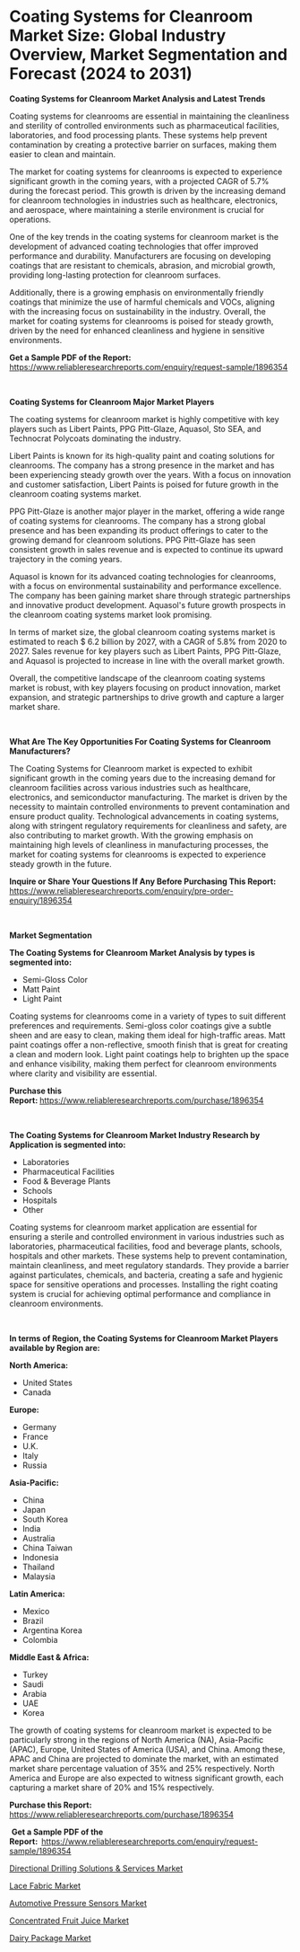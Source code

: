 <p><h1>Coating Systems for Cleanroom Market Size: Global Industry Overview, Market Segmentation and Forecast (2024 to 2031)</h1></p><p><strong>Coating Systems for Cleanroom Market Analysis and Latest Trends</strong></p>
<p><p>Coating systems for cleanrooms are essential in maintaining the cleanliness and sterility of controlled environments such as pharmaceutical facilities, laboratories, and food processing plants. These systems help prevent contamination by creating a protective barrier on surfaces, making them easier to clean and maintain.</p><p>The market for coating systems for cleanrooms is expected to experience significant growth in the coming years, with a projected CAGR of 5.7% during the forecast period. This growth is driven by the increasing demand for cleanroom technologies in industries such as healthcare, electronics, and aerospace, where maintaining a sterile environment is crucial for operations.</p><p>One of the key trends in the coating systems for cleanroom market is the development of advanced coating technologies that offer improved performance and durability. Manufacturers are focusing on developing coatings that are resistant to chemicals, abrasion, and microbial growth, providing long-lasting protection for cleanroom surfaces.</p><p>Additionally, there is a growing emphasis on environmentally friendly coatings that minimize the use of harmful chemicals and VOCs, aligning with the increasing focus on sustainability in the industry. Overall, the market for coating systems for cleanrooms is poised for steady growth, driven by the need for enhanced cleanliness and hygiene in sensitive environments.</p></p>
<p><strong>Get a Sample PDF of the Report:&nbsp;</strong> <a href="https://www.reliableresearchreports.com/enquiry/request-sample/1896354">https://www.reliableresearchreports.com/enquiry/request-sample/1896354</a></p>
<p>&nbsp;</p>
<p><strong>Coating Systems for Cleanroom Major Market Players</strong></p>
<p><p>The coating systems for cleanroom market is highly competitive with key players such as Libert Paints, PPG Pitt-Glaze, Aquasol, Sto SEA, and Technocrat Polycoats dominating the industry.</p><p>Libert Paints is known for its high-quality paint and coating solutions for cleanrooms. The company has a strong presence in the market and has been experiencing steady growth over the years. With a focus on innovation and customer satisfaction, Libert Paints is poised for future growth in the cleanroom coating systems market.</p><p>PPG Pitt-Glaze is another major player in the market, offering a wide range of coating systems for cleanrooms. The company has a strong global presence and has been expanding its product offerings to cater to the growing demand for cleanroom solutions. PPG Pitt-Glaze has seen consistent growth in sales revenue and is expected to continue its upward trajectory in the coming years.</p><p>Aquasol is known for its advanced coating technologies for cleanrooms, with a focus on environmental sustainability and performance excellence. The company has been gaining market share through strategic partnerships and innovative product development. Aquasol's future growth prospects in the cleanroom coating systems market look promising.</p><p>In terms of market size, the global cleanroom coating systems market is estimated to reach $ 6.2 billion by 2027, with a CAGR of 5.8% from 2020 to 2027. Sales revenue for key players such as Libert Paints, PPG Pitt-Glaze, and Aquasol is projected to increase in line with the overall market growth.</p><p>Overall, the competitive landscape of the cleanroom coating systems market is robust, with key players focusing on product innovation, market expansion, and strategic partnerships to drive growth and capture a larger market share.</p></p>
<p>&nbsp;</p>
<p><strong>What Are The Key Opportunities For Coating Systems for Cleanroom Manufacturers?</strong></p>
<p><p>The Coating Systems for Cleanroom market is expected to exhibit significant growth in the coming years due to the increasing demand for cleanroom facilities across various industries such as healthcare, electronics, and semiconductor manufacturing. The market is driven by the necessity to maintain controlled environments to prevent contamination and ensure product quality. Technological advancements in coating systems, along with stringent regulatory requirements for cleanliness and safety, are also contributing to market growth. With the growing emphasis on maintaining high levels of cleanliness in manufacturing processes, the market for coating systems for cleanrooms is expected to experience steady growth in the future.</p></p>
<p><strong>Inquire or Share Your Questions If Any Before Purchasing This Report:</strong> <a href="https://www.reliableresearchreports.com/enquiry/pre-order-enquiry/1896354">https://www.reliableresearchreports.com/enquiry/pre-order-enquiry/1896354</a></p>
<p>&nbsp;</p>
<p><strong>Market Segmentation</strong></p>
<p><strong>The Coating Systems for Cleanroom Market Analysis by types is segmented into:</strong></p>
<p><ul><li>Semi-Gloss Color</li><li>Matt Paint</li><li>Light Paint</li></ul></p>
<p><p>Coating systems for cleanrooms come in a variety of types to suit different preferences and requirements. Semi-gloss color coatings give a subtle sheen and are easy to clean, making them ideal for high-traffic areas. Matt paint coatings offer a non-reflective, smooth finish that is great for creating a clean and modern look. Light paint coatings help to brighten up the space and enhance visibility, making them perfect for cleanroom environments where clarity and visibility are essential.</p></p>
<p><strong>Purchase this Report:&nbsp;</strong><a href="https://www.reliableresearchreports.com/purchase/1896354">https://www.reliableresearchreports.com/purchase/1896354</a></p>
<p>&nbsp;</p>
<p><strong>The Coating Systems for Cleanroom Market Industry Research by Application is segmented into:</strong></p>
<p><ul><li>Laboratories</li><li>Pharmaceutical Facilities</li><li>Food & Beverage Plants</li><li>Schools</li><li>Hospitals</li><li>Other</li></ul></p>
<p><p>Coating systems for cleanroom market application are essential for ensuring a sterile and controlled environment in various industries such as laboratories, pharmaceutical facilities, food and beverage plants, schools, hospitals and other markets. These systems help to prevent contamination, maintain cleanliness, and meet regulatory standards. They provide a barrier against particulates, chemicals, and bacteria, creating a safe and hygienic space for sensitive operations and processes. Installing the right coating system is crucial for achieving optimal performance and compliance in cleanroom environments.</p></p>
<p>&nbsp;</p>
<p><strong>In terms of Region, the Coating Systems for Cleanroom Market Players available by Region are:</strong></p>
<p>
    <p> <strong> North America: </strong>
        <ul>
            <li>United States</li>
            <li>Canada</li>
        </ul>
        </p> 
    <p> <strong> Europe: </strong>
        <ul>
            <li>Germany</li>
            <li>France</li>
            <li>U.K.</li>
            <li>Italy</li>
            <li>Russia</li>
        </ul>
        </p> 
    <p> <strong> Asia-Pacific: </strong>
        <ul>
            <li>China</li>
            <li>Japan</li>
            <li>South Korea</li>
            <li>India</li>
            <li>Australia</li>
            <li>China Taiwan</li>
            <li>Indonesia</li>
            <li>Thailand</li>
            <li>Malaysia</li>
        </ul>
        </p> 
    <p> <strong> Latin America: </strong>
        <ul>
            <li>Mexico</li>
            <li>Brazil</li>
            <li>Argentina Korea</li>
            <li>Colombia</li>
        </ul>
        </p> 
    <p> <strong> Middle East & Africa: </strong>
        <ul>
            <li>Turkey</li>
            <li>Saudi</li>
            <li>Arabia</li>
            <li>UAE</li>
            <li>Korea</li>
        </ul>
    </p>
    </p>
<p><p>The growth of coating systems for cleanroom market is expected to be particularly strong in the regions of North America (NA), Asia-Pacific (APAC), Europe, United States of America (USA), and China. Among these, APAC and China are projected to dominate the market, with an estimated market share percentage valuation of 35% and 25% respectively. North America and Europe are also expected to witness significant growth, each capturing a market share of 20% and 15% respectively.</p></p>
<p><strong>Purchase this Report: </strong><a href="https://www.reliableresearchreports.com/purchase/1896354">https://www.reliableresearchreports.com/purchase/1896354</a></p>
<p>&nbsp;<strong>Get a Sample PDF of the Report:&nbsp;&nbsp;</strong><a href="https://www.reliableresearchreports.com/enquiry/request-sample/1896354">https://www.reliableresearchreports.com/enquiry/request-sample/1896354</a></p>
<p><strong></strong></p>
<p><p><a href="https://bubble-tree-ea4.notion.site/Directional-Drilling-Solutions-Services-Market-Insights-Market-Players-and-Forecast-Till-2031-5f9980031bec47849d6cf70268b625a4">Directional Drilling Solutions & Services Market</a></p><p><a href="https://view.publitas.com/reportprime-1/lace-fabric-market-size-reflecting-a-forecast-till-2031-market-by-type-by-application-and-by-geography/">Lace Fabric Market</a></p><p><a href="https://woozy-pyroraptor-a1f.notion.site/Global-Automotive-Pressure-Sensors-Market-Size-and-Market-Trends-Insights-and-Projections-from-2024-94538061ab5d47448ca8d416c3f1f727">Automotive Pressure Sensors Market</a></p><p><a href="https://glittery-fuchsia-86a.notion.site/Concentrated-Fruit-Juice-Market-Size-and-Growth-Market-Segmentation-Regional-and-Country-Breakdown-1b03d3c5afd1462d945d95b5cb3fe6c8">Concentrated Fruit Juice Market</a></p><p><a href="https://view.publitas.com/reportprime-1/dairy-package-market-size-market-share-and-global-market-analysis-report-2024-2031/">Dairy Package Market</a></p></p>